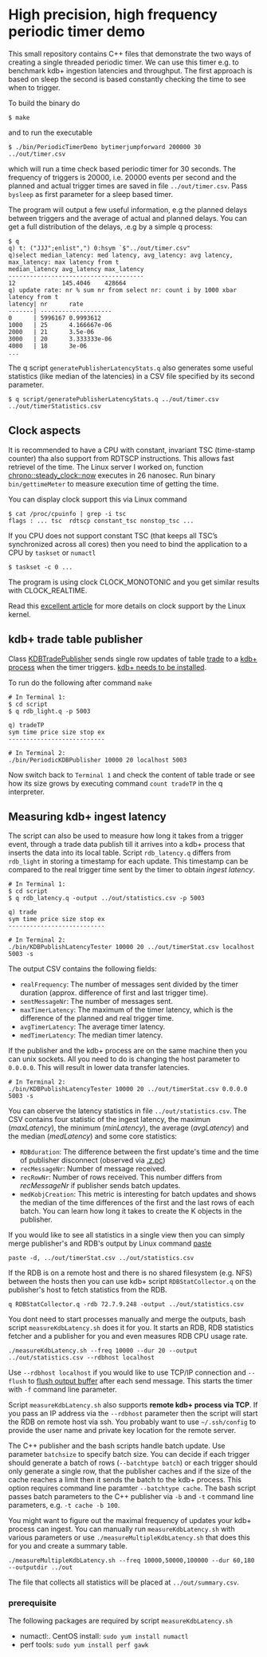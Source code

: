 # High precision, high frequency periodic timer demo

This small repository contains C++ files that demonstrate the two ways of creating a single threaded periodic timer. We can use this timer e.g. to benchmark kdb+ ingestion latencies and throughput. The first approach is based on sleep the second is based constantly checking the time to see when to trigger.

To build the binary do
```
$ make
```

and to run the executable

```
$ ./bin/PeriodicTimerDemo bytimerjumpforward 200000 30 ../out/timer.csv
```

which will run a time check based periodic timer for 30 seconds. The frequency of triggers is 20000, i.e. 20000 events per second and the planned and actual trigger times are saved in file `../out/timer.csv`. Pass `bysleep` as first parameter for a sleep based timer.

The program will output a few useful information, e.g the planned delays between triggers and the average of actual and planned delays. You can get a full distribution of the delays, .e.g by a simple q process:

```
$ q
q) t: ("JJJ";enlist",") 0:hsym `$"../out/timer.csv"
q)select median_latency: med latency, avg_latency: avg latency, max_latency: max latency from t
median_latency avg_latency max_latency
--------------------------------------
12             145.4046    428664
q) update rate: nr % sum nr from select nr: count i by 1000 xbar latency from t
latency| nr      rate
-------| --------------------
0      | 5996167 0.9993612
1000   | 25      4.166667e-06
2000   | 21      3.5e-06
3000   | 20      3.333333e-06
4000   | 18      3e-06
...
```

The q script `generatePublisherLatencyStats.q` also generates some useful statistics (like median of the latencies) in a CSV file specified by its second parameter.

```
$ q script/generatePublisherLatencyStats.q ../out/timer.csv ../out/timerStatistics.csv
```

## Clock aspects
It is recommended to have a CPU with constant, invariant TSC (time-stamp counter) tha also support from RDTSCP instructions. This allows fast retrievel of the time. The Linux server I worked on, function [chrono::steady_clock::now](https://en.cppreference.com/w/cpp/chrono/steady_clock/now) executes in 26 nanosec. Run binary `bin/gettimeMeter` to measure execution time of getting the time.

You can display clock support this via Linux command

```
$ cat /proc/cpuinfo | grep -i tsc
flags : ... tsc  rdtscp constant_tsc nonstop_tsc ...
```
If you CPU does not support constant TSC (that keeps all TSC’s synchronized across all cores) then you need to bind the application to a CPU by `taskset` or `numactl`

```
$ taskset -c 0 ...
```

The program is using clock CLOCK_MONOTONIC and you get similar results with CLOCK_REALTIME.

Read this [excellent article](http://btorpey.github.io/blog/2014/02/18/clock-sources-in-linux/) for more details on clock support by the Linux kernel.

## kdb+ trade table publisher
Class [KDBTradePublisher](https://github.com/BodonFerenc/NanosecPeriodicTimer/blob/master/src/KDBTradePublisher.cpp) sends single row updates of table [trade](https://github.com/BodonFerenc/NanosecPeriodicTimer/blob/master/q/schema.q) to a [kdb+ process](https://github.com/BodonFerenc/NanosecPeriodicTimer/blob/master/q/rdb_light.q) when the timer triggers. [kdb+ needs to be installed](https://code.kx.com/q/learn/).

To run do the following after command `make`

```
# In Terminal 1:
$ cd script
$ q rdb_light.q -p 5003

q) tradeTP
sym time price size stop ex
---------------------------

# In Terminal 2:
./bin/PeriodicKDBPublisher 10000 20 localhost 5003
```

Now switch back to `Terminal 1` and check the content of table trade or see how its size grows by executing command `count tradeTP` in the q interpreter.

## Measuring kdb+ ingest latency
The script can also be used to measure how long it takes from a trigger event, through a trade data publish till it arrives into a kdb+ process that inserts the data into its local table. Script `rdb_latency.q` differs from `rdb_light` in storing a timestamp for each update. This timestamp can be compared to the real trigger time sent by the timer to obtain _ingest latency_.

```
# In Terminal 1:
$ cd script
$ q rdb_latency.q -output ../out/statistics.csv -p 5003

q) trade
sym time price size stop ex
---------------------------

# In Terminal 2:
./bin/KDBPublishLatencyTester 10000 20 ../out/timerStat.csv localhost 5003 -s
```

The output CSV contains the following fields:
   * `realFrequency`: The number of messages sent divided by the timer duration (approx. difference of first and last trigger time).
   * `sentMessageNr`: The number of messages sent.
   * `maxTimerLatency`: The maximum of the timer latency, which is the difference of the planned and real trigger time.
   * `avgTimerLatency`: The average timer latency.
   * `medTimerLatency`: The median timer latency.

If the publisher and the kdb+ process are on the same machine then you can unix sockets. All you need to do is changing the host parameter to `0.0.0.0`. This will result in lower data transfer latencies.

```
# In Terminal 2:
./bin/KDBPublishLatencyTester 10000 20 ../out/timerStat.csv 0.0.0.0 5003 -s
```

You can observe the latency statistics in file `../out/statistics.csv`. The CSV contains four statistic of the ingest latency, the maximun (_maxLatency_), the minimum (_minLatency_), the average (_avgLatency_) and the median (_medLatency_) and some core statistics: 
   * `RDBduration`: The difference between the first update's time and the time of publisher disconnect (observed via [.z.pc](https://code.kx.com/q/ref/dotz/#zpc-close))
   * `recMessageNr`: Number of message received.
   * `recRowNr`: Number of rows received. This number differs from _recMessageNr_ if publisher sends batch updates.
   * `medKobjCreation`: This metric is interesting for batch updates and shows the median of the time differences of the first and the last rows of each batch. You can learn how long it takes to create the K objects in the publisher.

If you would like to see all statistics in a single view then you can simply merge publisher's and RDB's output by Linux command [paste](https://en.wikipedia.org/wiki/Paste_(Unix))

```
paste -d, ../out/timerStat.csv ../out/statistics.csv
```

If the RDB is on a remote host and there is no shared filesystem (e.g. NFS) between the hosts then you can use kdb+ script `RDBStatCollector.q` on the publisher's host to fetch statistics from the RDB.

```
q RDBStatCollector.q -rdb 72.7.9.248 -output ../out/statistics.csv
```

You dont need to start processes manually and merge the outputs, bash script `measureKdbLatency.sh` does it for you. It starts an RDB, RDB statistics fetcher and a publisher for you and even measures RDB CPU usage rate.

```
./measureKdbLatency.sh --freq 10000 --dur 20 --output ../out/statistics.csv --rdbhost localhost
```

Use `--rdbhost localhost` if you would like to use TCP/IP connection and `--flush` to [flush output buffer](https://code.kx.com/q/basics/ipc/#block-queue-flush) after each send message. This starts the timer with `-f` command line parameter.

Script `measureKdbLatency.sh` also supports **remote kdb+ process via TCP**. If you pass an IP address via the `--rdbhost` parameter then the script will start the RDB on remote host via ssh. You probably want to use `~/.ssh/config` to provide the user name and private key location for the remote server. 

The C++ publisher and the bash scripts handle batch update. Use parameter `batchsize` to specify batch size. You can decide if each trigger should generate a batch of rows (`--batchtype batch`) or each trigger should only generate a single row, that the publisher caches and if the size of the cache reaches a limit then it sends the batch to the kdb+ process. This option requires command line paramter `--batchtype cache`. The bash script passes batch parameters to the C++ publisher via `-b` and `-t` command line parameters, e.g. `-t cache -b 100`.

You might want to figure out the maximal frequency of updates your kdb+ process can ingest. You can manually run `measureKdbLatency.sh` with various parameters or use `./measureMultipleKdbLatency.sh` that does this for you and create a summary table.

```
./measureMultipleKdbLatency.sh --freq 10000,50000,100000 --dur 60,180 --outputdir ../out
```

The file that collects all statistics will be placed at `../out/summary.csv`.


### prerequisite
The following packages are required by script `measureKdbLatency.sh`
   * numactl:. CentOS install: `sudo yum install numactl`
   * perf tools: `sudo yum install perf gawk`
